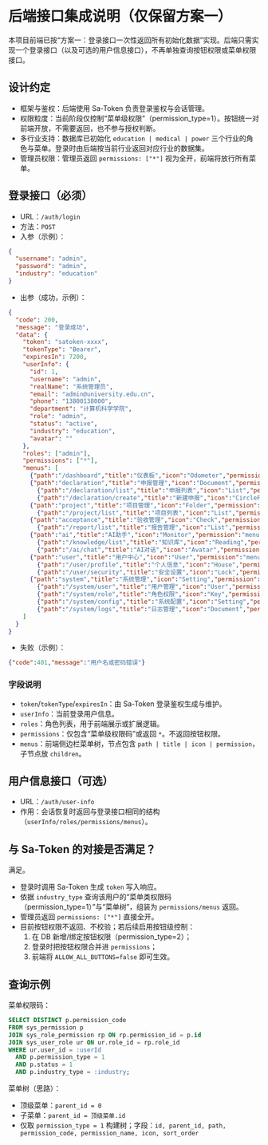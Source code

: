 # 后端接口集成说明（仅保留方案一）

本项目前端已按“方案一：登录接口一次性返回所有初始化数据”实现。后端只需实现一个登录接口（以及可选的用户信息接口），不再单独查询按钮权限或菜单权限接口。

## 设计约定
- 框架与鉴权：后端使用 Sa-Token 负责登录鉴权与会话管理。
- 权限粒度：当前阶段仅控制“菜单级权限”（permission_type=1）。按钮统一对前端开放，不需要返回，也不参与授权判断。
- 多行业支持：数据库已初始化 `education | medical | power` 三个行业的角色与菜单。登录时由后端按当前行业返回对应行业的数据集。
- 管理员权限：管理员返回 `permissions: ["*"]` 视为全开，前端将放行所有菜单。

## 登录接口（必须）
- URL：`/auth/login`
- 方法：`POST`
- 入参（示例）：
```json
{
  "username": "admin",
  "password": "admin",
  "industry": "education"
}
```
- 出参（成功，示例）：
```json
{
  "code": 200,
  "message": "登录成功",
  "data": {
    "token": "satoken-xxxx",
    "tokenType": "Bearer",
    "expiresIn": 7200,
    "userInfo": {
      "id": 1,
      "username": "admin",
      "realName": "系统管理员",
      "email": "admin@university.edu.cn",
      "phone": "13800138000",
      "department": "计算机科学学院",
      "role": "admin",
      "status": "active",
      "industry": "education",
      "avatar": ""
    },
    "roles": ["admin"],
    "permissions": ["*"],
    "menus": [
      {"path":"/dashboard","title":"仪表板","icon":"Odometer","permission":"menu:dashboard:view"},
      {"path":"declaration","title":"申报管理","icon":"Document","permission":"menu:declaration:list","children":[
        {"path":"/declaration/list","title":"申报列表","icon":"List","permission":"menu:declaration:list"},
        {"path":"/declaration/create","title":"新建申报","icon":"CirclePlus","permission":"menu:declaration:create"}]},
      {"path":"project","title":"项目管理","icon":"Folder","permission":"menu:project:list","children":[
        {"path":"/project/list","title":"项目列表","icon":"List","permission":"menu:project:list"}]},
      {"path":"acceptance","title":"验收管理","icon":"Check","permission":"menu:report:list","children":[
        {"path":"/report/list","title":"报告管理","icon":"List","permission":"menu:report:list"}]},
      {"path":"ai","title":"AI助手","icon":"Monitor","permission":"menu:ai:chat","children":[
        {"path":"/knowledge/list","title":"知识库","icon":"Reading","permission":"menu:knowledge:list"},
        {"path":"/ai/chat","title":"AI对话","icon":"Avatar","permission":"menu:ai:chat"}]},
      {"path":"user","title":"用户中心","icon":"User","permission":"menu:user:profile","children":[
        {"path":"/user/profile","title":"个人信息","icon":"House","permission":"menu:user:profile"},
        {"path":"/user/security","title":"安全设置","icon":"Lock","permission":"menu:user:security"}]},
      {"path":"system","title":"系统管理","icon":"Setting","permission":"menu:system:user","children":[
        {"path":"/system/user","title":"用户管理","icon":"User","permission":"menu:system:user:sub"},
        {"path":"/system/role","title":"角色权限","icon":"Key","permission":"menu:system:role"},
        {"path":"/system/config","title":"系统配置","icon":"Setting","permission":"menu:system:config"},
        {"path":"/system/logs","title":"日志管理","icon":"Document","permission":"menu:system:logs"}]}
    ]
  }
}
```
- 失败（示例）：
```json
{"code":401,"message":"用户名或密码错误"}
```

### 字段说明
- `token`/`tokenType`/`expiresIn`：由 Sa-Token 登录鉴权生成与维护。
- `userInfo`：当前登录用户信息。
- `roles`：角色列表，用于前端展示或扩展逻辑。
- `permissions`：仅包含“菜单级权限码”或返回 `*`。不返回按钮权限。
- `menus`：前端侧边栏菜单树，节点包含 `path | title | icon | permission`，子节点放 `children`。

## 用户信息接口（可选）
- URL：`/auth/user-info`
- 作用：会话恢复时返回与登录接口相同的结构（`userInfo/roles/permissions/menus`）。

## 与 Sa-Token 的对接是否满足？
满足。
- 登录时调用 Sa-Token 生成 `token` 写入响应。
- 依据 `industry_type` 查询该用户的“菜单类权限码（permission_type=1）”与“菜单树”，组装为 `permissions/menus` 返回。
- 管理员返回 `permissions: ["*"]` 直接全开。
- 目前按钮权限不返回、不校验；若后续启用按钮级控制：
  1) 在 DB 新增/绑定按钮权限（permission_type=2）；
  2) 登录时把按钮权限合并进 `permissions`；
  3) 前端将 `ALLOW_ALL_BUTTONS=false` 即可生效。

## 查询示例
菜单权限码：
```sql
SELECT DISTINCT p.permission_code
FROM sys_permission p
JOIN sys_role_permission rp ON rp.permission_id = p.id
JOIN sys_user_role ur ON ur.role_id = rp.role_id
WHERE ur.user_id = :userId
  AND p.permission_type = 1
  AND p.status = 1
  AND p.industry_type = :industry;
```
菜单树（思路）：
- 顶级菜单：`parent_id = 0`
- 子菜单：`parent_id = 顶级菜单.id`
- 仅取 `permission_type = 1` 构建树；字段：`id, parent_id, path, permission_code, permission_name, icon, sort_order`

